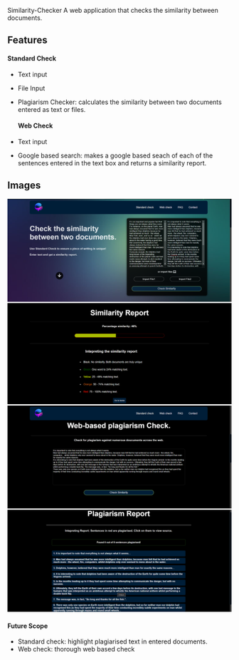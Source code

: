  Similarity-Checker
A web application that checks the similarity between documents.

## Features
  #### Standard Check
* Text input
* File Input
* Plagiarism Checker: calculates the similarity between two documents entered as text or files. 

  #### Web Check
* Text input
* Google based search: makes a google based seach of each of the sentences entered in the text box and returns a similarity report. 

## Images

![Standard Check](https://github.com/PanasheChimhina/Similarity-Checker/blob/main/images/standardCheck.png?raw=true)
![Standard Check](https://github.com/PanasheChimhina/Similarity-Checker/blob/main/images/standardCheckReport.png?raw=true)
![web check](https://github.com/PanasheChimhina/Similarity-Checker/blob/main/images/webBasedCheck.png?raw=true)
![report](https://github.com/PanasheChimhina/Similarity-Checker/blob/main/images/webReport.png?raw=true)

#### Future Scope
* Standard check: highlight plagiarised text in entered documents.
* Web check: thorough web based check
